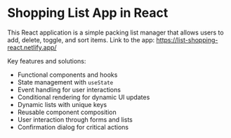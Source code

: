 # Shopping List App in React

This React application is a simple packing list manager that allows users to add, delete, toggle, and sort items.
Link to the app: https://list-shopping-react.netlify.app/

Key features and solutions:
- Functional components and hooks
- State management with `useState`
- Event handling for user interactions
- Conditional rendering for dynamic UI updates
- Dynamic lists with unique keys
- Reusable component composition
- User interaction through forms and lists
- Confirmation dialog for critical actions
